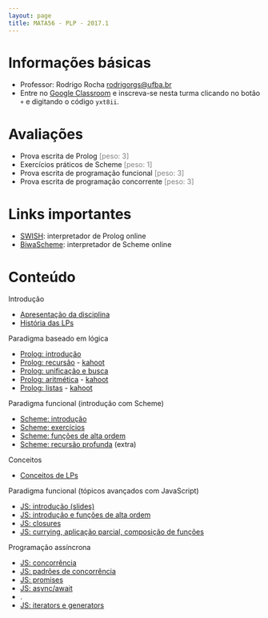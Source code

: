 ```yaml
---
layout: page
title: MATA56 - PLP - 2017.1
---
```


# Informações básicas

- Professor: Rodrigo Rocha <rodrigorgs@ufba.br>
- Entre no [Google Classroom](https://classroom.google.com/) e inscreva-se nesta turma clicando no botão `+` e digitando o código `yxt8ii`.

# Avaliações

- Prova escrita de Prolog <span style="color: gray;">\[peso: 3\]</span>
- Exercícios práticos de Scheme <span style="color: gray;">\[peso: 1\]</span>
- Prova escrita de programação funcional <span style="color: gray;">\[peso: 3\]</span>
- Prova escrita de programação concorrente <span style="color: gray;">\[peso: 3\]</span>

<!-- Tipos de questão:
* qual o resultado desse código / como funciona?
* escreva código segundo essa especificação
  * corrija o código
 -->

# Links importantes

- [SWISH](http://swish.swi-prolog.org/): interpretador de Prolog online
- [BiwaScheme](biwascheme): interpretador de Scheme online

# Conteúdo

Introdução

- [Apresentação da disciplina](disciplina)
- [História das LPs](https://goo.gl/9qSZmy)

Paradigma baseado em lógica

- [Prolog: introdução](aula02-prolog)
- [Prolog: recursão](aula03-prolog-recursao) - [kahoot](https://create.kahoot.it/details/prolog-conceitos/76411391-65da-4134-9f23-cae462725e24)
- [Prolog: unificação e busca](aula04-prolog-busca)
- [Prolog: aritmética](aula05-prolog-aritmetica) - [kahoot](https://create.kahoot.it/details/prolog-unificacao-e-aritmetica/af8c85ae-cedb-40e3-820d-de75b3fbbf9a)
- [Prolog: listas](aula06-prolog-listas) - [kahoot](https://create.kahoot.it/details/prolog-listas/33b33e8f-63df-465d-8116-3fed63a4a0de)

Paradigma funcional (introdução com Scheme)

- [Scheme: introdução](aula08-lisp)
- [Scheme: exercícios](aula09-lisp-ex)
- [Scheme: funções de alta ordem](aula10-lisp-alta-ordem)
- [Scheme: recursão profunda](aula11-lisp-rec-prof) (extra)

Conceitos

- [Conceitos de LPs](http://slides.com/rodrigorgs/conceitos-de-linguagens-de-programacao)

Paradigma funcional (tópicos avançados com JavaScript)

- [JS: introdução (slides)](https://docs.google.com/presentation/d/1tK-mleL0MPsohCff0E8tuxeyijwprZwsIqmIwoy46gA/edit?usp=sharing)
- [JS: introdução e funções de alta ordem](aula12-js-intro)
- [JS: closures](aula13-js-closures)
- [JS: currying, aplicação parcial, composição de funções](aula14-currying)

Programação assíncrona

- [JS: concorrência](aula15-concorrencia)
- [JS: padrões de concorrência](aula16-concorrencia-padroes)
- [JS: promises](aula17-promises)
- [JS: async/await](aula18-async-await)
- .
- [JS: iterators e generators](aulaxx-generators)

<script type="text/javascript">
function desabilitaLinksComecadosPor(prefixo) {
  var links = $('a').filter(function (idx) { return $(this).attr('href').startsWith(prefixo); });
  links.contents().unwrap();  
}
$(document).ready(function () {
  desabilitaLinksComecadosPor('#!');
});
</script>